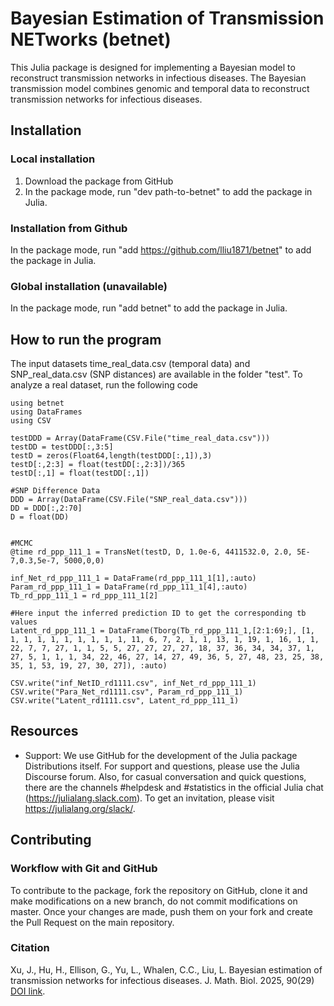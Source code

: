 # Bayesian Estimation of Transmission NETworks (betnet)
This Julia package is designed for implementing a Bayesian model to reconstruct transmission networks in infectious diseases. The Bayesian transmission model combines genomic and temporal data to reconstruct transmission networks for infectious diseases.


## Installation
### Local installation
1. Download the package from GitHub
2. In the package mode, run "dev path-to-betnet" to add the package in Julia.

### Installation from Github
In the package mode, run "add https://github.com/lliu1871/betnet" to add the package in Julia.

### Global installation (unavailable)
In the package mode, run "add betnet" to add the package in Julia.

## How to run the program
The input datasets time_real_data.csv (temporal data) and SNP_real_data.csv (SNP distances) are available in the folder "test". To analyze a real dataset, run the following code

    using betnet
    using DataFrames
    using CSV
    
    testDDD = Array(DataFrame(CSV.File("time_real_data.csv")))
    testDD = testDDD[:,3:5]
    testD = zeros(Float64,length(testDDD[:,1]),3)
    testD[:,2:3] = float(testDD[:,2:3])/365
    testD[:,1] = float(testDD[:,1])

    #SNP Difference Data
    DDD = Array(DataFrame(CSV.File("SNP_real_data.csv")))
    DD = DDD[:,2:70]
    D = float(DD)


    #MCMC
    @time rd_ppp_111_1 = TransNet(testD, D, 1.0e-6, 4411532.0, 2.0, 5E-7,0.3,5e-7, 5000,0,0)

    inf_Net_rd_ppp_111_1 = DataFrame(rd_ppp_111_1[1],:auto)
    Param_rd_ppp_111_1 = DataFrame(rd_ppp_111_1[4],:auto)
    Tb_rd_ppp_111_1 = rd_ppp_111_1[2]

    #Here input the inferred prediction ID to get the corresponding tb values
    Latent_rd_ppp_111_1 = DataFrame(Tborg(Tb_rd_ppp_111_1,[2:1:69;], [1, 1, 1, 1, 1, 1, 1, 1, 1, 1, 11, 6, 7, 2, 1, 1, 13, 1, 19, 1, 16, 1, 1, 22, 7, 7, 27, 1, 1, 5, 5, 27, 27, 27, 27, 18, 37, 36, 34, 34, 37, 1, 27, 5, 1, 1, 1, 34, 22, 46, 27, 14, 27, 49, 36, 5, 27, 48, 23, 25, 38, 35, 1, 53, 19, 27, 30, 27]), :auto)

    CSV.write("inf_NetID_rd1111.csv", inf_Net_rd_ppp_111_1)
    CSV.write("Para_Net_rd1111.csv", Param_rd_ppp_111_1)
    CSV.write("Latent_rd1111.csv", Latent_rd_ppp_111_1)

## Resources
- Support: We use GitHub for the development of the Julia package Distributions itself. For support and questions, please use the Julia Discourse forum. Also, for casual conversation and quick questions, there are the channels #helpdesk and #statistics in the official Julia chat (https://julialang.slack.com). To get an invitation, please visit https://julialang.org/slack/.



## Contributing
### Workflow with Git and GitHub
To contribute to the package, fork the repository on GitHub, clone it and make modifications on a new branch, do not commit modifications on master. Once your changes are made, push them on your fork and create the Pull Request on the main repository.

### Citation
Xu, J., Hu, H., Ellison, G., Yu, L., Whalen, C.C., Liu, L. Bayesian estimation of transmission networks for infectious diseases. J. Math. Biol. 2025, 90(29) [DOI link](https://doi.org/10.1007/s00285-025-02193-1).





